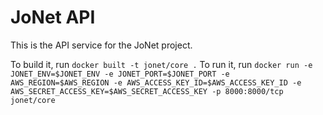 # JoNet API
This is the API service for the JoNet project.

To build it, run `docker built -t jonet/core .`
To run it, run `docker run -e JONET_ENV=$JONET_ENV -e JONET_PORT=$JONET_PORT -e AWS_REGION=$AWS_REGION -e AWS_ACCESS_KEY_ID=$AWS_ACCESS_KEY_ID -e AWS_SECRET_ACCESS_KEY=$AWS_SECRET_ACCESS_KEY -p 8000:8000/tcp jonet/core`
